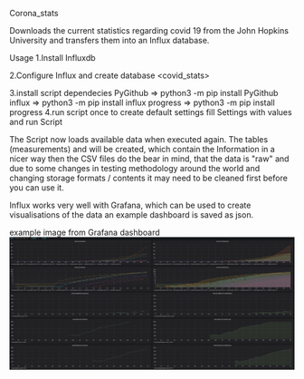 Corona_stats

Downloads the current statistics regarding covid 19 from the John
Hopkins University and transfers them into an Influx database.

Usage
1.Install Influxdb

2.Configure Influx and create database <covid_stats>

3.install script dependecies
    PyGithub => python3 -m pip install PyGithub
    influx   => python3 -m pip install influx
    progress => python3 -m pip install progress
4.run script once to create default settings
    fill Settings with values and run Script

The Script now loads available data when executed again.
The tables (measurements) <cases> and <timeseries> will be created, which
contain the Information in a nicer way then the CSV files do
the bear in mind, that the data is "raw" and due to some changes
in testing methodology around the world and changing storage 
formats / contents it may need to be cleaned first before you can use it.

Influx works very well with Grafana, which can be used to create visualisations of the data
an example dashboard is saved as json.

example image from Grafana dashboard
![grafana example](grafana_screenshot.png)


    
 